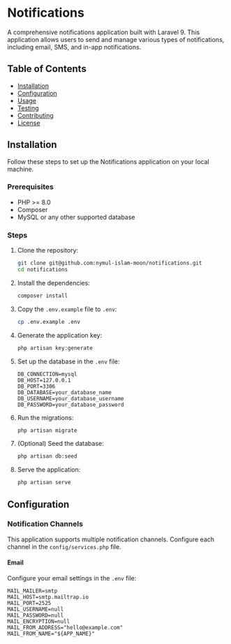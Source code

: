 # Notifications

A comprehensive notifications application built with Laravel 9. This application allows users to send and manage various types of notifications, including email, SMS, and in-app notifications.

## Table of Contents

- [Installation](#installation)
- [Configuration](#configuration)
- [Usage](#usage)
- [Testing](#testing)
- [Contributing](#contributing)
- [License](#license)

## Installation

Follow these steps to set up the Notifications application on your local machine.

### Prerequisites

- PHP >= 8.0
- Composer
- MySQL or any other supported database

### Steps

1. Clone the repository:

    ```sh
    git clone git@github.com:nymul-islam-moon/notifications.git
    cd notifications
    ```

2. Install the dependencies:

    ```sh
    composer install
    ```

3. Copy the `.env.example` file to `.env`:

    ```sh
    cp .env.example .env
    ```

4. Generate the application key:

    ```sh
    php artisan key:generate
    ```

5. Set up the database in the `.env` file:

    ```env
    DB_CONNECTION=mysql
    DB_HOST=127.0.0.1
    DB_PORT=3306
    DB_DATABASE=your_database_name
    DB_USERNAME=your_database_username
    DB_PASSWORD=your_database_password
    ```

6. Run the migrations:

    ```sh
    php artisan migrate
    ```

7. (Optional) Seed the database:

    ```sh
    php artisan db:seed
    ```

8. Serve the application:

    ```sh
    php artisan serve
    ```

## Configuration

### Notification Channels

This application supports multiple notification channels. Configure each channel in the `config/services.php` file.

#### Email

Configure your email settings in the `.env` file:

```env
MAIL_MAILER=smtp
MAIL_HOST=smtp.mailtrap.io
MAIL_PORT=2525
MAIL_USERNAME=null
MAIL_PASSWORD=null
MAIL_ENCRYPTION=null
MAIL_FROM_ADDRESS="hello@example.com"
MAIL_FROM_NAME="${APP_NAME}"
